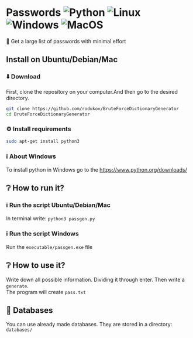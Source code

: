 
# Passwords ![Python](https://img.shields.io/badge/python-3670A0?style=flat-square&logo=python&logoColor=ffdd54) ![Linux](https://img.shields.io/badge/Linux-FCC624?style=flat-square&logo=linux&logoColor=black) ![Windows](https://img.shields.io/badge/Windows-0078D6?style=flat-square&logo=windows&logoColor=white) ![MacOS](https://img.shields.io/badge/MacOS-%23000000.svg?style=flat-square&logo=apple&logoColor=white)
🔑 Get a large list of passwords with minimal effort

## Install on Ubuntu/Debian/Mac
### ⬇️ Download
First, clone the repository on your computer.And then go to the desired directory.<br>
```bash
git clone https://github.com/rodukov/BruteForceDictionaryGenerator
cd BruteForceDictionaryGenerator
```
### ⚙️ Install requirements
```bash
sudo apt-get install python3
```
### ℹ️ About Windows
To install python in Windows go to the https://www.python.org/downloads/<br>

## ❔ How to run it?
### ℹ️ Run the script Ubuntu/Debian/Mac
In terminal write: `python3 passgen.py`
### ℹ️ Run the script Windows
Run the `executable/passgen.exe` file
## ❔ How to use it?
Write down all possible information. Dividing it through enter. Then write a `generate`.<br>
The program will create `pass.txt`

## 📂 Databases
You can use already made databases. They are stored in a directory: `databases/`
